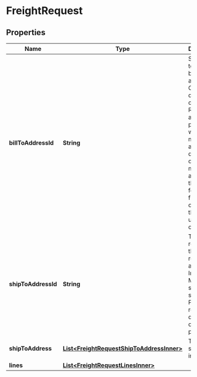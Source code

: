 

# FreightRequest


## Properties

| Name | Type | Description | Notes |
|------------ | ------------- | ------------- | -------------|
|**billToAddressId** | **String** | Suffix used to identify billing address. Created during onboarding. Resellers are provided with one or more address IDs depending on how many bill to addresses they need for various flooring companies they are using for credit. |  [optional] |
|**shipToAddressId** | **String** | The ID references the reseller&#39;s address in Ingram Micro&#39;s system for shipping. Provided to resellers during the onboarding process. |  [optional] |
|**shipToAddress** | [**List&lt;FreightRequestShipToAddressInner&gt;**](FreightRequestShipToAddressInner.md) | The shipping information. |  [optional] |
|**lines** | [**List&lt;FreightRequestLinesInner&gt;**](FreightRequestLinesInner.md) |  |  [optional] |



